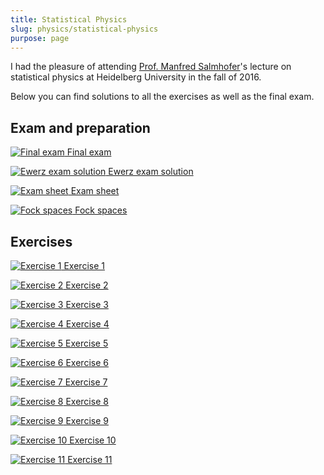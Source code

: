 ```yaml
---
title: Statistical Physics
slug: physics/statistical-physics
purpose: page
---
```


I had the pleasure of attending [Prof. Manfred Salmhofer](http://www.thphys.uni-heidelberg.de/~salmhofer)'s lecture on statistical physics at Heidelberg University in the fall of 2016.

Below you can find solutions to all the exercises as well as the final exam.

## Exam and preparation

<div class="grid">

[![Final exam](thumbnails/final-exam.png) Final exam](pdfs/final-exam.pdf)

[![Ewerz exam solution](thumbnails/ewerz-sol.png) Ewerz exam solution](pdfs/ewerz-sol.pdf)

[![Exam sheet](thumbnails/exam-sheet.png) Exam sheet](pdfs/exam-sheet.pdf)

[![Fock spaces](thumbnails/fock-spaces.png) Fock spaces](pdfs/fock-spaces.pdf)

</div>

## Exercises

<div class="grid">

[![Exercise 1](thumbnails/sol-01.png) Exercise 1](pdfs/sol-01.pdf)

[![Exercise 2](thumbnails/sol-02.png) Exercise 2](pdfs/sol-02.pdf)

[![Exercise 3](thumbnails/sol-03.png) Exercise 3](pdfs/sol-03.pdf)

[![Exercise 4](thumbnails/sol-04.png) Exercise 4](pdfs/sol-04.pdf)

[![Exercise 5](thumbnails/sol-05.png) Exercise 5](pdfs/sol-05.pdf)

[![Exercise 6](thumbnails/sol-06.png) Exercise 6](pdfs/sol-06.pdf)

[![Exercise 7](thumbnails/sol-07.png) Exercise 7](pdfs/sol-07.pdf)

[![Exercise 8](thumbnails/sol-08.png) Exercise 8](pdfs/sol-08.pdf)

[![Exercise 9](thumbnails/sol-09.png) Exercise 9](pdfs/sol-09.pdf)

[![Exercise 10](thumbnails/sol-10.png) Exercise 10](pdfs/sol-10.pdf)

[![Exercise 11](thumbnails/sol-11.png) Exercise 11](pdfs/sol-11.pdf)

</div>
